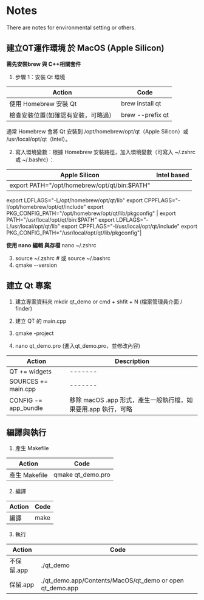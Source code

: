 # Notes
There are notes for environmental setting or others.

建立QT運作環境 於 MacOS (Apple Silicon)
-

**需先安裝brew 與 C++相關套件**

1. 步驟 1：安裝 Qt 環境


| Action | Code |  
|-------|-------|
| 使用 Homebrew 安裝 Qt | brew install qt|
| 檢查安裝位置(如確認有安裝，可略過） | brew --prefix qt |


通常 Homebrew 會將 Qt 安裝到 /opt/homebrew/opt/qt（Apple Silicon）或 /usr/local/opt/qt（Intel）。

2. 寫入環境變數：根據 Homebrew 安裝路徑，加入環境變數（可寫入 ~/.zshrc 或 ~/.bashrc）：


| Apple Silicon | Intel based |  
|-------|-------|
| export PATH="/opt/homebrew/opt/qt/bin:$PATH"
export LDFLAGS="-L/opt/homebrew/opt/qt/lib"
export CPPFLAGS="-I/opt/homebrew/opt/qt/include"
export PKG_CONFIG_PATH="/opt/homebrew/opt/qt/lib/pkgconfig" | 
export PATH="/usr/local/opt/qt/bin:$PATH"
export LDFLAGS="-L/usr/local/opt/qt/lib"
export CPPFLAGS="-I/usr/local/opt/qt/include"
export PKG_CONFIG_PATH="/usr/local/opt/qt/lib/pkgconfig"|



**使用 nano 編輯 與存檔**
nano ~/.zshrc

3. source ~/.zshrc  # 或 source ~/.bashrc
4. qmake --version

建立 Qt 專案
-
1. 建立專案資料夾 mkdir qt_demo or cmd + shfit + N (檔案管理員介面 / finder)

2. 建立 QT 的 main.cpp
3. qmake -project
4. nano qt_demo.pro (進入qt_demo.pro，並修改內容)

| Action | Description |  
|-------|-------|
|QT += widgets |-------|
|SOURCES += main.cpp |-------|
|CONFIG -= app_bundle |移除 macOS .app 形式，產生一般執行檔，如果要用.app 執行，可略|


編譯與執行
-

1. 產生 Makefile

| Action | Code |  
|-------|-------|
| 產生 Makefile | qmake qt_demo.pro|

2. 編譯

| Action | Code |  
|-------|-------|
| 編譯 | make|

3. 執行

| Action | Code |  
|-------|-------|
| 不保留.app | ./qt_demo|
| 保留.app | ./qt_demo.app/Contents/MacOS/qt_demo  or   open qt_demo.app |

